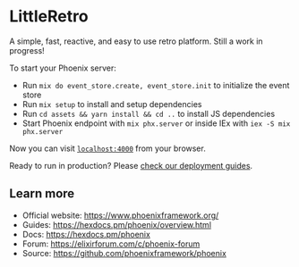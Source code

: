 # LittleRetro

A simple, fast, reactive, and easy to use retro platform. Still a work in progress!

To start your Phoenix server:

  * Run `mix do event_store.create, event_store.init` to initialize the event store
  * Run `mix setup` to install and setup dependencies
  * Run `cd assets && yarn install && cd ..` to install JS dependencies
  * Start Phoenix endpoint with `mix phx.server` or inside IEx with `iex -S mix phx.server`

Now you can visit [`localhost:4000`](http://localhost:4000) from your browser.

Ready to run in production? Please [check our deployment guides](https://hexdocs.pm/phoenix/deployment.html).

## Learn more

  * Official website: https://www.phoenixframework.org/
  * Guides: https://hexdocs.pm/phoenix/overview.html
  * Docs: https://hexdocs.pm/phoenix
  * Forum: https://elixirforum.com/c/phoenix-forum
  * Source: https://github.com/phoenixframework/phoenix
